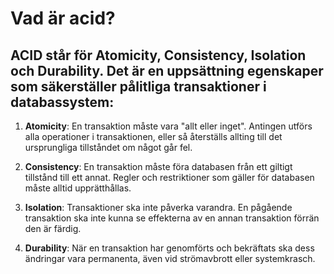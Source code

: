 # Vad är acid?

## ACID står för **Atomicity**, **Consistency**, **Isolation** och **Durability**. Det är en uppsättning egenskaper som säkerställer pålitliga transaktioner i databassystem:

1. **Atomicity**: En transaktion måste vara "allt eller inget". Antingen utförs alla operationer i transaktionen, eller så återställs allting till det ursprungliga tillståndet om något går fel.
  
2. **Consistency**: En transaktion måste föra databasen från ett giltigt tillstånd till ett annat. Regler och restriktioner som gäller för databasen måste alltid upprätthållas.

3. **Isolation**: Transaktioner ska inte påverka varandra. En pågående transaktion ska inte kunna se effekterna av en annan transaktion förrän den är färdig.

4. **Durability**: När en transaktion har genomförts och bekräftats ska dess ändringar vara permanenta, även vid strömavbrott eller systemkrasch.